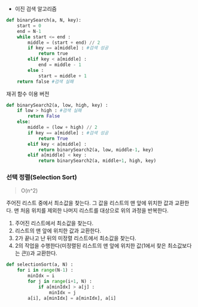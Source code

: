 





- 이진 검색 알고리즘

```python
def binarySearch(a, N, key):
    start = 0
    end = N-1
    while start <= end :
        middle = (start + end) // 2
        if key == a[middle] : #검색 성공
            return true
       	elif key < a[middle] :
            end = middle - 1
        else :
            start = middle + 1
    return false #검색 실패
```

재귀 함수 이용 버전

```python
def binarySearch2(a, low, high, key) : 
    if low > high : #검색 실패
        return False
    else:
        middle = (low + high) // 2
        if key == a[middle] : #검색 성공
            return True
		elif key < a[middle] :
        	return binarySearch2(a, low, middle-1, key)
        elif a[middle] < key :
            return binarySearch2(a, middle+1, high, key)
```



### 선택 정렬(Selection Sort)

> O(n^2)

주어진 리스트 중에서 최소값을 찾는다. 그 값을 리스트의 맨 앞에 위치한 값과 교환한다. 맨 처음 위치를 제외한 나머지 리스트를 대상으로 위의 과정을 반복한다.

1. 주어진 리스트에서 최소값을 찾는다.
2. 리스트의 맨 앞에 위치한 값과 교환한다.
3. 2가 끝나고 난 뒤의 미정렬 리스트에서 최소값을 찾는다.
4. 2의 작업을 수행한다(미정렬된 리스트의 맨 앞에 위치한 값(1에서 찾은 최소값보다는 큰))과 교환한다.

```python
def selectionSort(a, N) :
    for i in range(N-1) :
        minIdx = i
        for j in range(i+1, N) :
            if a[minIdx] > a[j] :
                minIdx = j
        a[i], a[minIdx] = a[minIdx], a[i]
```

